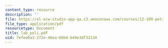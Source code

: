 ```yaml
---
content_type: resource
description: ''
file: https://ol-ocw-studio-app-qa.s3.amazonaws.com/courses/12-109-petrology-fall-2005/7efee0a3272e46ea66bdb49e3df32134_lab_poli.pdf
file_type: application/pdf
resourcetype: Document
title: lab_poli.pdf
uid: 7efee0a3-272e-46ea-66bd-b49e3df32134
---
```

